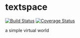 # textspace

[![Build Status](https://travis-ci.org/mimsy/textspace.svg?branch=master)](https://travis-ci.org/mimsy/textspace)
[![Coverage Status](https://coveralls.io/repos/github/mimsy/textspace/badge.svg?branch=master)](https://coveralls.io/github/mimsy/textspace?branch=master)

a simple virtual world
